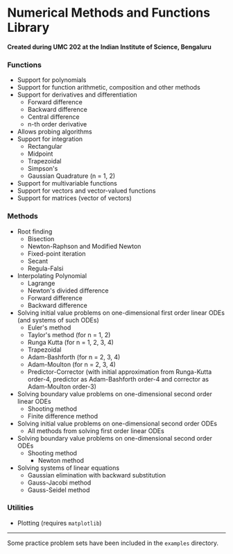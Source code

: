 # Numerical Methods and Functions Library

**Created during UMC 202 at the Indian Institute of Science, Bengaluru**

### Functions
- Support for polynomials
- Support for function arithmetic, composition and other methods
- Support for derivatives and differentiation
    - Forward difference
    - Backward difference
    - Central difference
    - n-th order derivative
- Allows probing algorithms
- Support for integration
    - Rectangular
    - Midpoint
    - Trapezoidal 
    - Simpson's
    - Gaussian Quadrature (n = 1, 2)
- Support for multivariable functions
- Support for vectors and vector-valued functions
- Support for matrices (vector of vectors)

### Methods
- Root finding
    - Bisection
    - Newton-Raphson and Modified Newton
    - Fixed-point iteration
    - Secant
    - Regula-Falsi
- Interpolating Polynomial
    - Lagrange
    - Newton's divided difference
    - Forward difference
    - Backward difference
- Solving initial value problems on one-dimensional first order linear ODEs (and systems of such ODEs)
    - Euler's method
    - Taylor's method (for n = 1, 2)
    - Runga Kutta (for n = 1, 2, 3, 4)
    - Trapezoidal
    - Adam-Bashforth (for n = 2, 3, 4)
    - Adam-Moulton (for n = 2, 3, 4)
    - Predictor-Corrector (with initial approximation from Runga-Kutta order-4, predictor as Adam-Bashforth order-4 and corrector as Adam-Moulton order-3)
- Solving boundary value problems on one-dimensional second order linear ODEs
    - Shooting method
    - Finite difference method
- Solving initial value problems on one-dimensional second order ODEs
    - All methods from solving first order linear ODEs
- Solving boundary value problems on one-dimensional second order ODEs
    - Shooting method
        - Newton method
- Solving systems of linear equations
    - Gaussian elimination with backward substitution
    - Gauss-Jacobi method
    - Gauss-Seidel method

### Utilities
- Plotting (requires `matplotlib`)

---
Some practice problem sets have been included in the `examples` directory.
